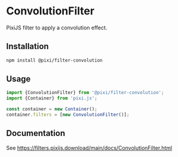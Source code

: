 # ConvolutionFilter

PixiJS filter to apply a convolution effect.

## Installation

```bash
npm install @pixi/filter-convolution
```

## Usage

```js
import {ConvolutionFilter} from '@pixi/filter-convolution';
import {Container} from 'pixi.js';

const container = new Container();
container.filters = [new ConvolutionFilter()];
```

## Documentation

See https://filters.pixijs.download/main/docs/ConvolutionFilter.html